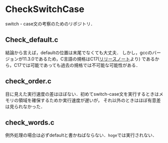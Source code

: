 # CheckSwitchCase
switch - case文の考察のためのリポジトリ．

## Check_default.c
結論から言えば，defaultの位置は末尾でなくても大丈夫．
しかし，gccのバージョンが11.3.0であるため，C言語の規格はC17([リリースノート](https://gcc.gnu.org/gcc-11/changes.html)より)
であるから，C17では可能であっても過去の規格では不可能な可能性がある．

## check_order.c
目に見えた実行速度の差はほぼない．初めてswitch-case文を実行するときはメモリの領域を確保するためか実行速度が遅いが，
それ以外のときはほぼ有意差は見られなかった．

## check_words.c
例外処理の場合は必ずdefaultと書かねばならない．`hoge`では実行されない．
